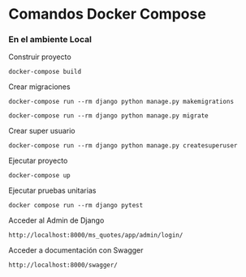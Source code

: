 
# Comandos Docker Compose

### En el ambiente Local

Construir proyecto

    docker-compose build

Crear migraciones

    docker-compose run --rm django python manage.py makemigrations

    docker-compose run --rm django python manage.py migrate

Crear super usuario

    docker-compose run --rm django python manage.py createsuperuser


Ejecutar proyecto

    docker-compose up


Ejecutar pruebas unitarias

    docker compose run --rm django pytest


Acceder al Admin de Django

    http://localhost:8000/ms_quotes/app/admin/login/


Acceder a documentación con Swagger

    http://localhost:8000/swagger/
